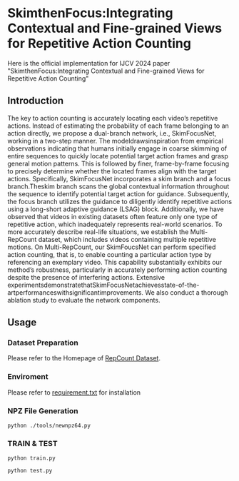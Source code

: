 #  SkimthenFocus:Integrating Contextual and Fine-grained Views for Repetitive Action Counting

Here is the official implementation for IJCV 2024 paper "SkimthenFocus:Integrating Contextual and Fine-grained Views for Repetitive Action Counting" 

## Introduction

 The key to action counting is accurately locating each video’s repetitive actions. Instead of estimating the probability of
 each frame belonging to an action directly, we propose a dual-branch network, i.e., SkimFocusNet, working in a two-step
 manner. The modeldrawsinspiration from empirical observations indicating that humans initially engage in coarse skimming
 of entire sequences to quickly locate potential target action frames and grasp general motion patterns. This is followed by
 finer, frame-by-frame focusing to precisely determine whether the located frames align with the target actions. Specifically,
 SkimFocusNet incorporates a skim branch and a focus branch.Theskim branch scans the global contextual information
 throughout the sequence to identify potential target action for guidance. Subsequently, the focus branch utilizes the guidance
 to diligently identify repetitive actions using a long-short adaptive guidance (LSAG) block. Additionally, we have observed
 that videos in existing datasets often feature only one type of repetitive action, which inadequately represents real-world
 scenarios. To more accurately describe real-life situations, we establish the Multi-RepCount dataset, which includes videos
 containing multiple repetitive motions. On Multi-RepCount, our SkimFoucsNet can perform specified action counting, that
 is, to enable counting a particular action type by referencing an exemplary video. This capability substantially exhibits
 our method’s robustness, particularly in accurately performing action counting despite the presence of interfering actions.
 Extensive experimentsdemonstratethatSkimFocusNetachievesstate-of-the-artperformanceswithsignificantimprovements. We also conduct a thorough ablation study to evaluate the network components. 

## Usage
### Dataset Preparation
Please refer to the Homepage of [RepCount Dataset](https://svip-lab.github.io/dataset/RepCount_dataset.html). 

### Enviroment
Please refer to [requirement.txt](https://github.com/isotopezzq/SkimFocusNet/blob/main/requirement.txt) for installation

### NPZ File Generation
` python ./tools/newnpz64.py `

### TRAIN & TEST
` python train.py `

` python test.py `
